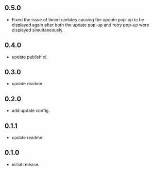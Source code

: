 ## 0.5.0

* Fixed the issue of timed updates causing the update pop-up to be displayed again after both the update pop-up and retry pop-up were displayed simultaneously.

## 0.4.0

* update publish ci.

## 0.3.0

* update readme.

## 0.2.0

* add update config.

## 0.1.1

* update readme.

## 0.1.0

* initial release.
